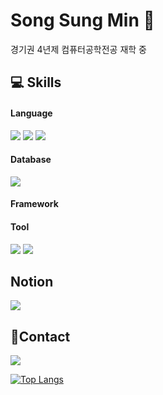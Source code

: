 # Song Sung Min 🤪
경기권 4년제 컴퓨터공학전공 재학 중


## 💻 Skills
#### Language
<img src="https://img.shields.io/badge/Python-3766AB?style=for-the-badge&logo=Python&logoColor=white"/> <img src="https://img.shields.io/badge/Java-007396?style=for-the-badge&logo=Java&logoColor=white"/> <img src="https://img.shields.io/badge/C-00599C?style=for-the-badge&logo=C&logoColor=white"/>

#### Database
<img src="https://img.shields.io/badge/mysql-4479A1?style=for-the-badge&logo=mysql&logoColor=white"/>

#### Framework


#### Tool
<img src="https://img.shields.io/badge/intellij-000000?style=for-the-badge&logo=intellijidea&logoColor=white"/> <img src="https://img.shields.io/badge/eclipseide-2C2255?style=for-the-badge&logo=eclipseide&logoColor=white"/>

## Notion
<a href="https://soeusueumineu.notion.site/SONG-SUNGMIN-S-Portfolio-b835e0c1503843e78d19c9fea6c99e72?pvs=4"><img src="https://img.shields.io/badge/notion-000000?style=for-the-badge&logo=notion&logoColor=white"/></a>

## 📱Contact
<a href="https://www.instagram.com/2songsungmin/"><img src="https://img.shields.io/badge/instagram-E4405F?style=for-the-badge&logo=instagram&logoColor=white"/></a>


[![Top Langs](https://github-readme-stats.vercel.app/api/top-langs/?username=깃허브아이디)](https://github.com/soeusueumineu/github-readme-stats)
